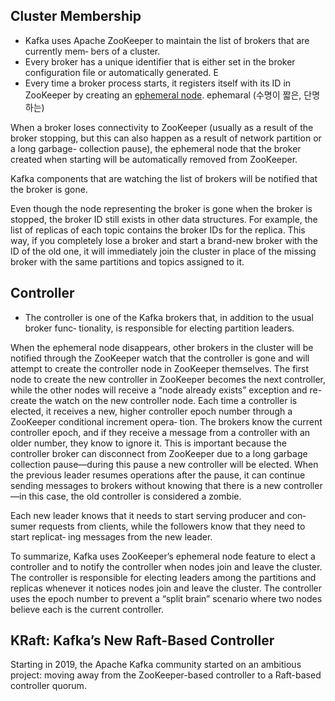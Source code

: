 ##  Cluster Membership

- Kafka uses Apache ZooKeeper to maintain the list of brokers that are currently mem‐ bers of a cluster. 
- Every broker has a unique identifier that is either set in the broker configuration file or automatically generated. E
- Every time a broker process starts, it registers itself with its ID in ZooKeeper by creating an [ephemeral node](https://zookeeper.apache.org/doc/r3.4.8/zookeeperProgrammers.html#Ephemeral+Nodes). ephemaral (수명이 짧은, 단명하는)


When a broker loses connectivity to ZooKeeper (usually as a result of the broker stopping, but this can also happen as a result of network partition or a long garbage- collection pause), the ephemeral node that the broker created when starting will be automatically removed from ZooKeeper. 

Kafka components that are watching the list of brokers will be notified that the broker is gone.


<!-- 이 부분 이해 덜 되었음 -->
Even though the node representing the broker is gone when the broker is stopped, the broker ID still exists in other data structures. For example, the list of replicas of each topic  contains the broker IDs for the replica. This way, if you completely lose a broker and start a brand-new broker with the ID of the old one, it will immediately join the cluster in place of the missing broker with the same partitions and topics assigned to it.


<!-- 여기도 다시 볼 것 -->
## Controller

- The controller is one of the Kafka brokers that, in addition to the usual broker func‐ tionality, is responsible for electing partition leaders.

When the ephemeral node disappears, other brokers in the cluster will be notified through the ZooKeeper watch that the controller is gone and will attempt to create the controller node in ZooKeeper themselves. The first node to create the new controller in ZooKeeper becomes the next controller, while the other nodes will receive a “node already exists” exception and re-create the watch on the new controller node. Each time a controller is elected, it receives a new, higher controller epoch number through a ZooKeeper conditional increment opera‐ tion. The brokers know the current controller epoch, and if they receive a message from a controller with an older number, they know to ignore it. This is important because the controller broker can disconnect from ZooKeeper due to a long garbage collection pause—during this pause a new controller will be elected. When the previous leader resumes operations after the pause, it can continue sending messages to brokers without knowing that there is a new controller—in this case, the old controller is considered a zombie.

Each new leader knows that it needs to start serving producer and con‐ sumer requests from clients, while the followers know that they need to start replicat‐ ing messages from the new leader.

To summarize, Kafka uses ZooKeeper’s ephemeral node feature to elect a controller and to notify the controller when nodes join and leave the cluster. The controller is responsible for electing leaders among the partitions and replicas whenever it notices nodes join and leave the cluster. The controller uses the epoch number to prevent a “split brain” scenario where two nodes believe each is the current controller.


## KRaft: Kafka’s New Raft-Based Controller

Starting in 2019, the Apache Kafka community started on an ambitious project: moving away from the ZooKeeper-based controller to a Raft-based controller quorum.


